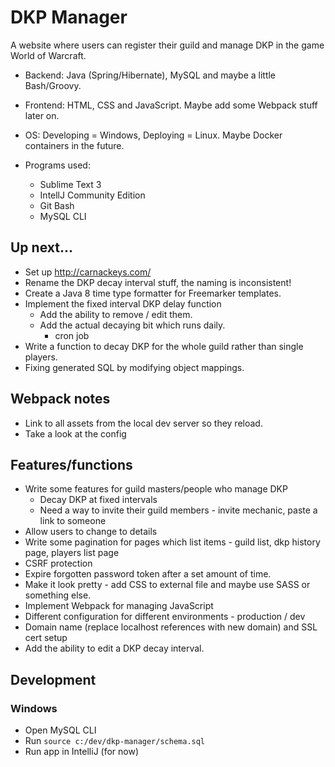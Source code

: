# DKP Manager

A website where users can register their guild and manage DKP in the game World of Warcraft.

- Backend: Java (Spring/Hibernate), MySQL and maybe a little Bash/Groovy.
- Frontend: HTML, CSS and JavaScript. Maybe add some Webpack stuff later on.
- OS: Developing = Windows, Deploying = Linux. Maybe Docker containers in the future.

- Programs used:
	- Sublime Text 3
	- IntellJ Community Edition
	- Git Bash
	- MySQL CLI

## Up next...
- Set up http://carnackeys.com/
- Rename the DKP decay interval stuff, the naming is inconsistent!
- Create a Java 8 time type formatter for Freemarker templates.
- Implement the fixed interval DKP delay function
	- Add the ability to remove / edit them.
	- Add the actual decaying bit which runs daily.
		- cron job
- Write a function to decay DKP for the whole guild rather than single players.
- Fixing generated SQL by modifying object mappings.

## Webpack notes
- Link to all assets from the local dev server so they reload.
- Take a look at the config

## Features/functions

- Write some features for guild masters/people who manage DKP
	- Decay DKP at fixed intervals
	- Need a way to invite their guild members - invite mechanic, paste a link to someone
- Allow users to change to details
- Write some pagination for pages which list items - guild list, dkp history page, players list page 
- CSRF protection
- Expire forgotten password token after a set amount of time.
- Make it look pretty - add CSS to external file and maybe use SASS or something else.
- Implement Webpack for managing JavaScript
- Different configuration for different environments - production / dev
- Domain name (replace localhost references with new domain) and SSL cert setup
- Add the ability to edit a DKP decay interval.

## Development

### Windows
- Open MySQL CLI
- Run `source c:/dev/dkp-manager/schema.sql`
- Run app in IntelliJ (for now)
